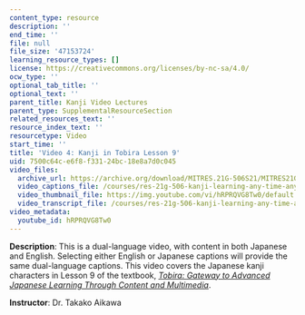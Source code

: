 ```yaml
---
content_type: resource
description: ''
end_time: ''
file: null
file_size: '47153724'
learning_resource_types: []
license: https://creativecommons.org/licenses/by-nc-sa/4.0/
ocw_type: ''
optional_tab_title: ''
optional_text: ''
parent_title: Kanji Video Lectures
parent_type: SupplementalResourceSection
related_resources_text: ''
resource_index_text: ''
resourcetype: Video
start_time: ''
title: 'Video 4: Kanji in Tobira Lesson 9'
uid: 7500c64c-e6f8-f331-24bc-18e8a7d0c045
video_files:
  archive_url: https://archive.org/download/MITRES.21G-506S21/MITRES21G-506S21_Kanji_09_1080p.mp4
  video_captions_file: /courses/res-21g-506-kanji-learning-any-time-any-place-for-japanese-vi-spring-2021/28d878b43c8651aaa32831d0c212cd49_hRPRQVG8Tw0.vtt
  video_thumbnail_file: https://img.youtube.com/vi/hRPRQVG8Tw0/default.jpg
  video_transcript_file: /courses/res-21g-506-kanji-learning-any-time-any-place-for-japanese-vi-spring-2021/fc4ed9dd8a39a183e92905aedddc6175_hRPRQVG8Tw0.pdf
video_metadata:
  youtube_id: hRPRQVG8Tw0
---
```


**Description**: This is a dual-language video, with content in both Japanese and English. Selecting either English or Japanese captions will provide the same dual-language captions. This video covers the Japanese kanji characters in Lesson 9 of the textbook, _[Tobira: Gateway to Advanced Japanese Learning Through Content and Multimedia](https://tobiraweb.9640.jp/)_.

**Instructor**: Dr. Takako Aikawa

